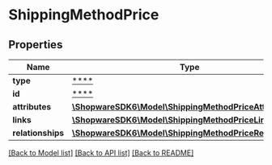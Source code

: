 # ShippingMethodPrice

## Properties
Name | Type | Description | Notes
------------ | ------------- | ------------- | -------------
**type** | [****](.md) |  | [optional] 
**id** | [****](.md) |  | [optional] 
**attributes** | [**\ShopwareSDK6\Model\ShippingMethodPriceAttributes**](ShippingMethodPriceAttributes.md) |  | [optional] 
**links** | [**\ShopwareSDK6\Model\ShippingMethodPriceLinks**](ShippingMethodPriceLinks.md) |  | [optional] 
**relationships** | [**\ShopwareSDK6\Model\ShippingMethodPriceRelationships**](ShippingMethodPriceRelationships.md) |  | [optional] 

[[Back to Model list]](../../README.md#documentation-for-models) [[Back to API list]](../../README.md#documentation-for-api-endpoints) [[Back to README]](../../README.md)

